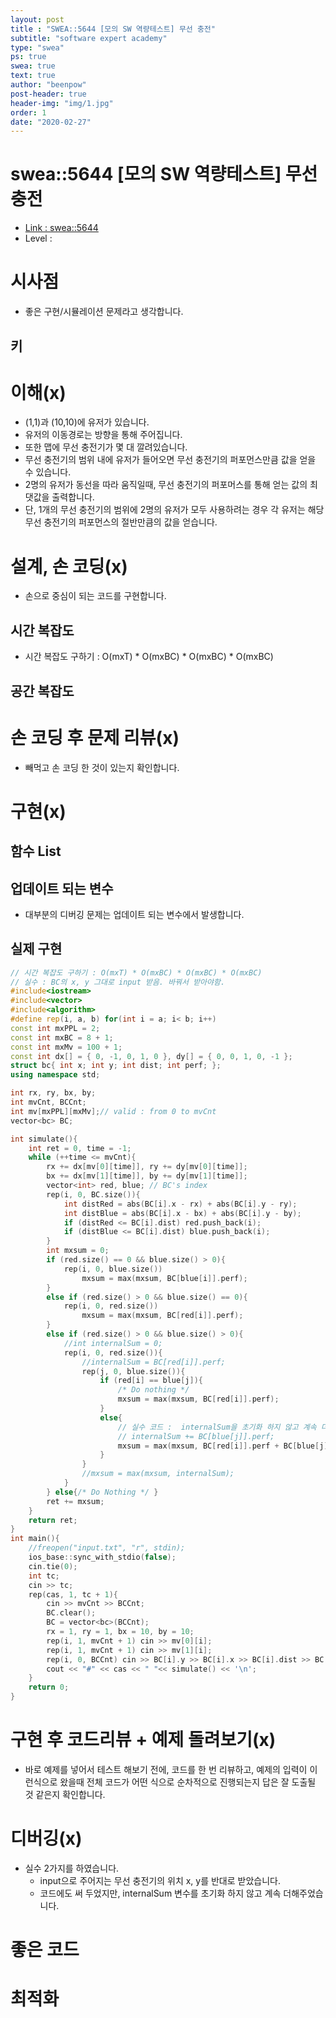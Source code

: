 ```yaml
---
layout: post
title : "SWEA::5644 [모의 SW 역량테스트] 무선 충전"
subtitle: "software expert academy"
type: "swea"
ps: true                          
swea: true
text: true
author: "beenpow"
post-header: true
header-img: "img/1.jpg"
order: 1
date: "2020-02-27"
---
```


# swea::5644 [모의 SW 역량테스트] 무선 충전
- [Link : swea::5644](https://swexpertacademy.com/main/code/problem/problemDetail.do?contestProbId=AWXRDL1aeugDFAUo&)
- Level : 

# 시사점
- 좋은 구현/시뮬레이션 문제라고 생각합니다.


## 키

# 이해(x)
- (1,1)과 (10,10)에 유저가 있습니다.
- 유저의 이동경로는 방향을 통해 주어집니다.
- 또한 맵에 무선 충전기가 몇 대 깔려있습니다.
- 무선 충전기의 범위 내에 유저가 들어오면 무선 충전기의 퍼포먼스만큼 값을 얻을 수 있습니다.
- 2명의 유저가 동선을 따라 움직일때, 무선 충전기의 퍼포머스를 통해 얻는 값의 최댓값을 출력합니다.
- 단, 1개의 무선 충전기의 범위에 2명의 유저가 모두 사용하려는 경우 각 유저는 해당 무선 충전기의
  퍼포먼스의 절반만큼의 값을 얻습니다.

# 설계, 손 코딩(x)
- 손으로 중심이 되는 코드를 구현합니다.

## 시간 복잡도

- 시간 복잡도 구하기 : O(mxT) * O(mxBC) * O(mxBC) * O(mxBC)


## 공간 복잡도

# 손 코딩 후 문제 리뷰(x)
- 빼먹고 손 코딩 한 것이 있는지 확인합니다.

# 구현(x)

## 함수 List 

## 업데이트 되는 변수
- 대부분의 디버깅 문제는 업데이트 되는 변수에서 발생합니다.

## 실제 구현 

```cpp
// 시간 복잡도 구하기 : O(mxT) * O(mxBC) * O(mxBC) * O(mxBC)
// 실수 : BC의 x, y 그대로 input 받음. 바꿔서 받아야함.
#include<iostream>
#include<vector>
#include<algorithm>
#define rep(i, a, b) for(int i = a; i< b; i++)
const int mxPPL = 2;
const int mxBC = 8 + 1;
const int mxMv = 100 + 1;
const int dx[] = { 0, -1, 0, 1, 0 }, dy[] = { 0, 0, 1, 0, -1 };
struct bc{ int x; int y; int dist; int perf; };
using namespace std;

int rx, ry, bx, by;
int mvCnt, BCCnt;
int mv[mxPPL][mxMv];// valid : from 0 to mvCnt
vector<bc> BC;

int simulate(){
    int ret = 0, time = -1;
    while (++time <= mvCnt){
        rx += dx[mv[0][time]], ry += dy[mv[0][time]];
        bx += dx[mv[1][time]], by += dy[mv[1][time]];
        vector<int> red, blue; // BC's index
        rep(i, 0, BC.size()){
            int distRed = abs(BC[i].x - rx) + abs(BC[i].y - ry);
            int distBlue = abs(BC[i].x - bx) + abs(BC[i].y - by);
            if (distRed <= BC[i].dist) red.push_back(i);
            if (distBlue <= BC[i].dist) blue.push_back(i);
        }
        int mxsum = 0;
        if (red.size() == 0 && blue.size() > 0){
            rep(i, 0, blue.size())
                mxsum = max(mxsum, BC[blue[i]].perf);
        }
        else if (red.size() > 0 && blue.size() == 0){
            rep(i, 0, red.size())
                mxsum = max(mxsum, BC[red[i]].perf);
        }
        else if (red.size() > 0 && blue.size() > 0){
            //int internalSum = 0;
            rep(i, 0, red.size()){
                //internalSum = BC[red[i]].perf;
                rep(j, 0, blue.size()){
                    if (red[i] == blue[j]){
                        /* Do nothing */
                        mxsum = max(mxsum, BC[red[i]].perf);
                    }
                    else{
                        // 실수 코드 :  internalSum을 초기화 하지 않고 계속 더해준다.
                        // internalSum += BC[blue[j]].perf;
                        mxsum = max(mxsum, BC[red[i]].perf + BC[blue[j]].perf);
                    }
                }
                //mxsum = max(mxsum, internalSum);
            }
        } else{/* Do Nothing */ }
        ret += mxsum;
    }
    return ret;
}
int main(){
    //freopen("input.txt", "r", stdin);
    ios_base::sync_with_stdio(false);
    cin.tie(0);
    int tc;
    cin >> tc;
    rep(cas, 1, tc + 1){
        cin >> mvCnt >> BCCnt;
        BC.clear();
        BC = vector<bc>(BCCnt);
        rx = 1, ry = 1, bx = 10, by = 10;
        rep(i, 1, mvCnt + 1) cin >> mv[0][i];
        rep(i, 1, mvCnt + 1) cin >> mv[1][i];
        rep(i, 0, BCCnt) cin >> BC[i].y >> BC[i].x >> BC[i].dist >> BC[i].perf;
        cout << "#" << cas << " "<< simulate() << '\n';
    }
    return 0;
}
```


# 구현 후 코드리뷰 + 예제 돌려보기(x)
- 바로 예제를 넣어서 테스트 해보기 전에, 코드를 한 번 리뷰하고, 예제의 입력이 이런식으로 왔을때
  전체 코드가 어떤 식으로 순차적으로 진행되는지 답은 잘 도출될 것 같은지 확인합니다.

# 디버깅(x)
- 실수 2가지를 하였습니다.
  - input으로 주어지는 무선 충전기의 위치 x, y를 반대로 받았습니다.
  - 코드에도 써 두었지만, internalSum 변수를 초기화 하지 않고 계속 더해주었습니다.


# 좋은 코드

# 최적화

